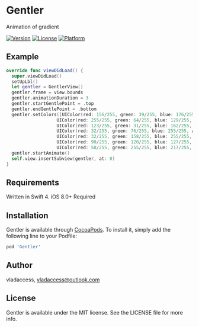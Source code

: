 # Gentler
Animation of gradient

[![Version](https://img.shields.io/cocoapods/v/Gentler.svg?style=flat)](https://cocoapods.org/pods/Gentler)
[![License](https://img.shields.io/cocoapods/l/Gentler.svg?style=flat)](https://cocoapods.org/pods/Gentler)
[![Platform](https://img.shields.io/cocoapods/p/Gentler.svg?style=flat)](https://cocoapods.org/pods/Gentler)

## Example
```swift
override func viewDidLoad() {
  super.viewDidLoad()
  setUpLbl()
  let gentler = GentlerView()
  gentler.frame = view.bounds
  gentler.animationDuration = 3
  gentler.startGentlePoint = .top
  gentler.endGentlePoint = .bottom
  gentler.setColors([UIColor(red: 156/255, green: 39/255, blue: 176/255, alpha: 1.0),
                   UIColor(red: 255/255, green: 64/255, blue: 129/255, alpha: 1.0),
                   UIColor(red: 123/255, green: 31/255, blue: 162/255, alpha: 1.0),
                   UIColor(red: 32/255, green: 76/255, blue: 255/255, alpha: 1.0),
                   UIColor(red: 32/255, green: 158/255, blue: 255/255, alpha: 1.0),
                   UIColor(red: 90/255, green: 120/255, blue: 127/255, alpha: 1.0),
                   UIColor(red: 58/255, green: 255/255, blue: 217/255, alpha: 1.0)])
  gentler.startAnimate()
  self.view.insertSubview(gentler, at: 0)
}
```

## Requirements
Written in Swift 4. iOS 8.0+ Required

## Installation

Gentler is available through [CocoaPods](https://cocoapods.org). To install
it, simply add the following line to your Podfile:

```ruby
pod 'Gentler'
```

## Author

vladaccess, vladaccess@outlook.com

## License

Gentler is available under the MIT license. See the LICENSE file for more info.
